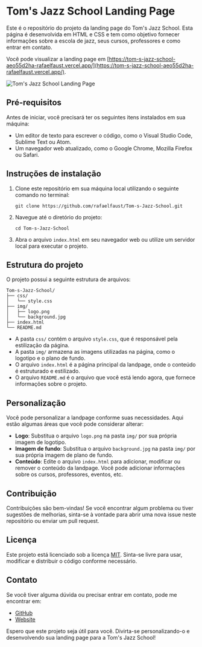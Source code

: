 # Tom's Jazz School Landing Page

Este é o repositório do projeto da landing page do Tom's Jazz School. Esta página é desenvolvida em HTML e CSS e tem como objetivo fornecer informações sobre a escola de jazz, seus cursos, professores e como entrar em contato.

Você pode visualizar a landing page em [https://tom-s-jazz-school-aeo55d2ha-rafaelfaust.vercel.app/](https://tom-s-jazz-school-aeo55d2ha-rafaelfaust.vercel.app/).

![Tom's Jazz School Landing Page](https://prnt.sc/qydcW-b6znMG)

## Pré-requisitos

Antes de iniciar, você precisará ter os seguintes itens instalados em sua máquina:

- Um editor de texto para escrever o código, como o Visual Studio Code, Sublime Text ou Atom.
- Um navegador web atualizado, como o Google Chrome, Mozilla Firefox ou Safari.

## Instruções de instalação

1. Clone este repositório em sua máquina local utilizando o seguinte comando no terminal:

   ```shell
   git clone https://github.com/rafaelfaust/Tom-s-Jazz-School.git
   ```

2. Navegue até o diretório do projeto:

   ```shell
   cd Tom-s-Jazz-School
   ```

3. Abra o arquivo `index.html` em seu navegador web ou utilize um servidor local para executar o projeto.

## Estrutura do projeto

O projeto possui a seguinte estrutura de arquivos:

```
Tom-s-Jazz-School/
├── css/
│   └── style.css
├── img/
│   ├── logo.png
│   └── background.jpg
├── index.html
└── README.md
```

- A pasta `css/` contém o arquivo `style.css`, que é responsável pela estilização da página.
- A pasta `img/` armazena as imagens utilizadas na página, como o logotipo e o plano de fundo.
- O arquivo `index.html` é a página principal da landpage, onde o conteúdo é estruturado e estilizado.
- O arquivo `README.md` é o arquivo que você está lendo agora, que fornece informações sobre o projeto.

## Personalização

Você pode personalizar a landpage conforme suas necessidades. Aqui estão algumas áreas que você pode considerar alterar:

- **Logo**: Substitua o arquivo `logo.png` na pasta `img/` por sua própria imagem de logotipo.
- **Imagem de fundo**: Substitua o arquivo `background.jpg` na pasta `img/` por sua própria imagem de plano de fundo.
- **Conteúdo**: Edite o arquivo `index.html` para adicionar, modificar ou remover o conteúdo da landpage. Você pode adicionar informações sobre os cursos, professores, eventos, etc.

## Contribuição

Contribuições são bem-vindas! Se você encontrar algum problema ou tiver sugestões de melhorias, sinta-se à vontade para abrir uma nova issue neste repositório ou enviar um pull request.

## Licença

Este projeto está licenciado sob a licença [MIT](LICENSE). Sinta-se livre para usar, modificar e distribuir o código conforme necessário.

## Contato

Se você tiver alguma dúvida ou precisar entrar em contato, pode me encontrar em:

- [GitHub](https://github.com/rafaelfaust)
- [Website](https://www.rafaelfaust.com.br)

Espero que este projeto seja útil para você. Divirta-se personalizando-o e desenvolvendo sua landing page para a Tom's Jazz School!
